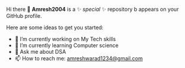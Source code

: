 Hi there 👋
**Amresh2004** is a ✨ _special_ ✨ repository b
appears on your GitHub profile.

Here are some ideas to get you started:

- 🔭 I’m currently working on My Tech skills 
- 🌱 I’m currently learning Computer science 
- 💬 Ask me about DSA
- 📫 How to reach me: amreshwarad1234@gmail.com
